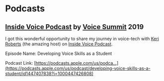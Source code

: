 # Podcasts

## [Inside Voice Podcast](https://podcasts.apple.com/us/podcast/inside-voice/id1447407838) by [Voice Summit](https://www.voicesummit.ai/) 2019

I got this wonderful opportunity to share my journey in voice-tech with [Keri Roberts]( https://twitter.com/kerinroberts) (the amazing host) on [Inside Voice Podcast](https://podcasts.apple.com/us/podcast/inside-voice/id1447407838).

Episode Name: Developing Voice Skills as a Student

Podcast Link: [https://podcasts.apple.com/us/podca...](https://podcasts.apple.com/us/podcast/developing-voice-skills-as-a-student/id1447407838?i=1000447426808)
